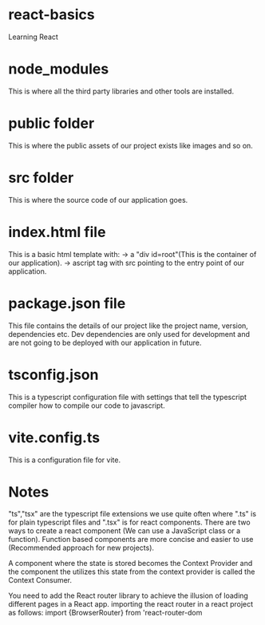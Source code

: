 # react-basics

Learning React

# node_modules

This is where all the third party libraries and other tools are installed.

# public folder

This is where the public assets of our project exists like images and so on.

# src folder

This is where the source code of our application goes.

# index.html file

This is a basic html template with:
-> a "div id=root"(This is the container of our application).
-> ascript tag with src pointing to the entry point of our application.

# package.json file

This file contains the details of our project like the project name, version, dependencies etc.
Dev dependencies are only used for development and are not going to be deployed with our application in future.

# tsconfig.json

This is a typescript configuration file with settings that tell the typescript compiler how to compile our code to javascript.

# vite.config.ts

This is a configuration file for vite.

# Notes
"ts","tsx" are the typescript file extensions we use quite often where ".ts" is for plain typescript files and ".tsx" is for react components.
There are two ways to create a react component (We can use a JavaScript class or a function). 
Function based components are more concise and easier to use (Recommended approach for new projects).

A component where the state is stored becomes the Context Provider and the component the utilizes this state from the context provider is called the Context Consumer.

You need to add the React router library to achieve the illusion of loading different pages in a React app.
importing the react router in a react project as follows: import {BrowserRouter} from 'react-router-dom
